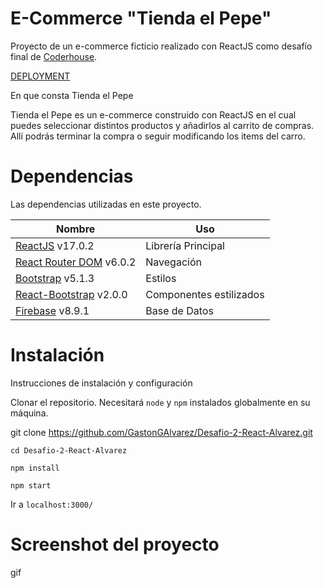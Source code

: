 # E-Commerce "Tienda el Pepe"

Proyecto de un e-commerce ficticio realizado con ReactJS como desafío final de [Coderhouse](https://www.coderhouse.com/).

[DEPLOYMENT](https://desafio-2-react-alvarez.vercel.app/)

En que consta Tienda el Pepe

Tienda el Pepe es un e-commerce construido con ReactJS en el cual puedes seleccionar distintos productos y añadirlos al carrito de compras. Allí podrás terminar la compra o seguir modificando los items del carro.

# Dependencias

Las dependencias utilizadas en este proyecto.

| Nombre | Uso |
|--------|-----|
| [ReactJS](https://reactjs.org/) v17.0.2 | Librería Principal |
| [React Router DOM](https://v5.reactrouter.com/web/guides/quick-start) v6.0.2 | Navegación |
| [Bootstrap](https://getbootstrap.com/docs/5.0/getting-started/introduction/) v5.1.3 | Estilos |
| [React-Bootstrap](https://react-bootstrap.github.io/getting-started/introduction/) v2.0.0| Componentes estilizados |
| [Firebase](https://firebase.google.com/) v8.9.1 | Base de Datos |

# Instalación

Instrucciones de instalación y configuración

Clonar el repositorio. Necesitará `node` y `npm` instalados globalmente en su máquina.

git clone https://github.com/GastonGAlvarez/Desafio-2-React-Alvarez.git

`cd Desafio-2-React-Alvarez`

`npm install`

`npm start`

Ir a `localhost:3000/`

# Screenshot del proyecto

gif
